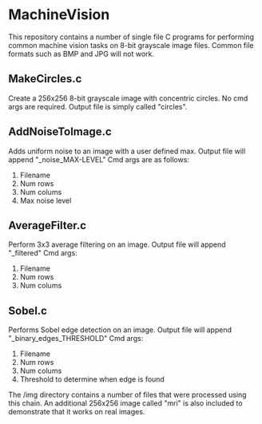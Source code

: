 # MachineVision
This repository contains a number of single file C programs for performing common machine vision tasks on 8-bit grayscale image files. Common file formats such as BMP and JPG will not work.

## MakeCircles.c 
Create a 256x256 8-bit grayscale image with concentric circles. No cmd args are required. Output file is simply called "circles".

## AddNoiseToImage.c 
Adds uniform noise to an image with a user defined max. Output file will append "_noise_MAX-LEVEL"
Cmd args are as follows:
1. Filename
2. Num rows
3. Num colums
4. Max noise level

## AverageFilter.c 
Perform 3x3 average filtering on an image. Output file will append "_filtered"
Cmd args:
1. Filename
2. Num rows
3. Num colums

## Sobel.c 
Performs Sobel edge detection on an image. Output file will append "_binary_edges_THRESHOLD"
Cmd args:
1. Filename
2. Num rows
3. Num colums
4. Threshold to determine when edge is found

The /img directory contains a number of files that were processed using this chain. An additional 256x256 image called "mri" is also included to demonstrate that it works on real images.
